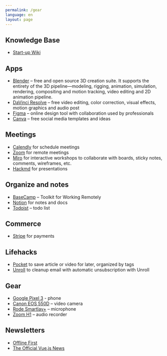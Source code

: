 ```yaml
---
permalink: /gear
language: en
layout: page
---
```


## Knowledge Base

- [Start-up Wiki](https://www.notion.so/Web-1eec92e9d323425bb5cd358573a87867)

## Apps

- [Blender](https://www.blender.org/) – free and open source 3D creation suite. It supports the entirety of the 3D pipeline—modeling, rigging, animation, simulation, rendering, compositing and motion tracking, video editing and 2D animation pipeline.
- [DaVinci Resolve](https://www.blackmagicdesign.com/products/davinciresolve/) – free video editing, color correction, visual effects, motion graphics and audio post
- [Figma](https://www.figma.com/) – online design tool with collaboration used by professionals
- [Canva](https://www.canva.com/) – free social media templates and ideas

## Meetings

- [Calendly](https://calendly.com/) for schedule meetings
- [Zoom](https://zoom.us/) for remote meetings
- [Miro](https://miro.com/) for interactive workshops to collaborate with boards, sticky notes, comments, wireframes, etc.
- [Hackmd](https://hackmd.io/) for presentations

## Organize and notes

- [BaseCamp](https://basecamp.com/) – Toolkit for Working Remotely
- [Notion](https://www.notion.so/) for notes and docs
- [Todoist](https://todoist.com/) – todo list

## Commerce

- [Stripe](https://stripe.com/en-de) for payments

## Lifehacks

- [Pocket](https://app.getpocket.com/) to save article or video for later, organized by tags
- [Unroll](https://unroll.me/) to cleanup email with automatic unsubscription with Unroll

## Gear

- [Google Pixel 3](https://www.amazon.de/-/en/Google-Pixel-Black-Smartphone-12-2MP/dp/B07J5NZY5T) - phone
- [Canon EOS 550D](https://www.amazon.de/-/en/Canon-EOS-550-EF-S-18-55/dp/B0037KM2IS/ref=sr_1_3?dchild=1) – video camera
- [Rode Smartlav+](https://www.amazon.de/dp/B00EO4A7L0/ref=cm_sw_em_r_mt_dp_zJsRFbN7TYMGE?_encoding=UTF8&psc=1) – microphone
- [Zoom H1](https://www.amazon.de/dp/B077QZPDM6/ref=cm_sw_em_r_mt_dp_bIsRFbK1WB9AK?_encoding=UTF8&psc=1) – audio recorder

## Newsletters

- [Offline First](http://offlinefirst.org/)
- [The Official Vue.js News](https://news.vuejs.org/)
